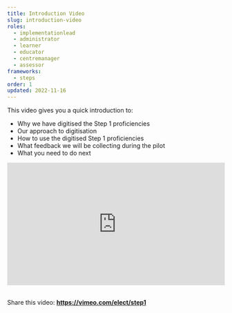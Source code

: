 ```yaml
---
title: Introduction Video
slug: introduction-video
roles:
  - implementationlead
  - administrator
  - learner
  - educator
  - centremanager
  - assessor
frameworks:
  - steps
order: 1
updated: 2022-11-16
---
```

This video gives you a quick introduction to:
-	Why we have digitised the Step 1 proficiencies
-	Our approach to digitisation
-	How to use the digitised Step 1 proficiencies
-	What feedback we will be collecting during the pilot
-	What you need to do next

<div style="padding:56.25% 0 0 0;position:relative;"><iframe src="https://player.vimeo.com/video/771104421?h=f4c1eb5165&amp;badge=0&amp;autopause=0&amp;player_id=0&amp;app_id=58479" frameborder="0" allow="autoplay; fullscreen; picture-in-picture" allowfullscreen style="position:absolute;top:0;left:0;width:100%;height:100%;" title="Digitised Step 1 proficiencies"></iframe></div><script src="https://player.vimeo.com/api/player.js"></script><br />

Share this video: **https://vimeo.com/elect/step1**